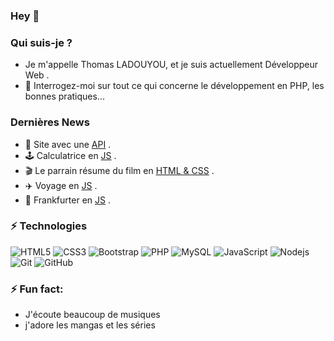 ### Hey 👋

### Qui suis-je ?
- Je m'appelle Thomas LADOUYOU, et je suis actuellement Développeur Web .
- 💬 Interrogez-moi sur tout ce qui concerne le développement en PHP, les bonnes pratiques...

<!-- ![rick](https://github.com/ladthomas/ladthomas/assets/81809591/295665e5-1d6a-4fc9-a235-7175778f9c1f) -->

### Dernières News
- 🌱 Site avec une  [API](https://splendid-belekoy-9b964e.netlify.app/) .
- 🕹️ Calculatrice en [JS](https://calculatric.netlify.app/) .
- 🎬 Le parrain résume du film en [HTML & CSS](https://le-parrain.netlify.app/) .
- ✈️ Voyage en [JS](https://dans-ma-valise.netlify.app/) .
- 🤌 Frankfurter en [JS](https://frankfurter-cover.netlify.app/) .






### ⚡ Technologies
![HTML5](https://img.shields.io/badge/-HTML5-E34F26?style=flat-square&logo=html5&logoColor=white)
![CSS3](https://img.shields.io/badge/-CSS3-1572B6?style=flat-square&logo=css3)
![Bootstrap](https://img.shields.io/badge/-Bootstrap-563D7C?style=flat-square&logo=bootstrap)
![PHP](https://img.shields.io/badge/-PHP-474A8A?style=flat-square&logo=php)
![MySQL](https://img.shields.io/badge/-MySQL-336791?style=flat-square&logo=mysql)
![JavaScript](https://img.shields.io/badge/-JavaScript-323330?style=flat-square&logo=javascript)
![Nodejs](https://img.shields.io/badge/-Nodejs-303030?style=flat-square&logo=Node.js)
![Git](https://img.shields.io/badge/-Git-3E2C00?style=flat-square&logo=git)
![GitHub](https://img.shields.io/badge/-GitHub-181717?style=flat-square&logo=github)







### ⚡ Fun fact:
* J'écoute beaucoup de musiques 
* j'adore les mangas et les séries 

<!--
**ladthomas/ladthomas** is a ✨ _special_ ✨ repository because its `README.md` (this file) appears on your GitHub profile.

Here are some ideas to get you started:

- 🔭 I’m currently working on ...
- 🌱 I’m currently learning ...
- 👯 I’m looking to collaborate on ...
- 🤔 I’m looking for help with ...
- 💬 Ask me about ...
- 📫 How to reach me: ...
- 😄 Pronouns: ...
- ⚡ Fun fact: ...
-->
